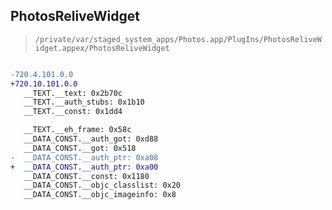 ## PhotosReliveWidget

> `/private/var/staged_system_apps/Photos.app/PlugIns/PhotosReliveWidget.appex/PhotosReliveWidget`

```diff

-720.4.101.0.0
+720.10.101.0.0
   __TEXT.__text: 0x2b70c
   __TEXT.__auth_stubs: 0x1b10
   __TEXT.__const: 0x1dd4

   __TEXT.__eh_frame: 0x58c
   __DATA_CONST.__auth_got: 0xd88
   __DATA_CONST.__got: 0x518
-  __DATA_CONST.__auth_ptr: 0xa08
+  __DATA_CONST.__auth_ptr: 0xa00
   __DATA_CONST.__const: 0x1180
   __DATA_CONST.__objc_classlist: 0x20
   __DATA_CONST.__objc_imageinfo: 0x8

```
